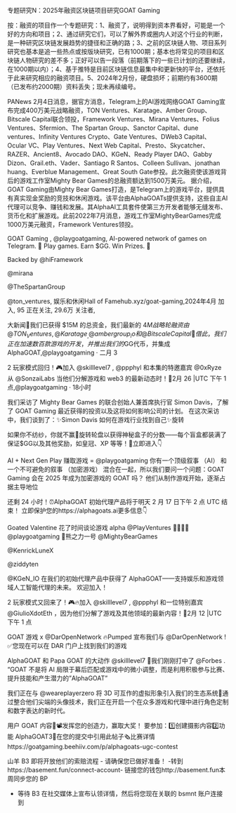 专题研究N：2025年融资区块链项目研究GOAT Gaming

按：融资的项目作一个专题研究：1、融资了，说明得到资本界看好，可能是一个好的方向和项目；2、通过研究它们，可以了解外界或圈内人对这个行业的判断，是一种研究区块链发展趋势的捷径和正确的路；3、之前的区块链人物、项目系列研究也基本是追一些热点或按版块研究，已有1000期；基本也将常见的项目和区块链人物研究的差不多；正好可以告一段落（前期落下的一些已计划的还要继续，在1000期以内）；4、基于推特是目前区块链信息最集中和更新快的平台，还依托于此来研究相应的融资项目。5、2024年2月份，硬盘损坏；前期约有3600期（已发布约2000期）资料丢失；现未再续编号。

PANews 2月4日消息，据官方消息，Telegram上的AI游戏网络GOAT Gaming宣布完成400万美元战略融资，TON Ventures、Karatage、Amber Group、Bitscale Capital联合领投，Framework Ventures、Mirana Ventures、Folius Ventures、Sfermion、The Spartan Group、Sanctor Capital、dune ventures、Infinity Ventures Crypto、Gate Ventures、DWeb3 Capital、Ocular VC、Play Ventures、Next Web Capital、Presto、Skycatcher、RAZER、Ancient8、Avocado DAO、KGeN、Ready Player DAO、Gabby Dizon、Grail.eth、Vader、Santiago R Santos、Colleen Sullivan、jonathan huang、Everblue Management、Great South Gate参投。此次融资使该游戏背后的游戏工作室Mighty Bear Games的总融资额达到1500万美元。
据介绍，GOAT Gaming由Mighty Bear Games打造，是Telegram上的游戏平台，提供具有真实现金奖励的竞技和休闲游戏。该平台由AlphaGOATs提供支持，这些自主AI代理可以竞争、赚钱和发展。其AlphaAI工具套件使第三方开发者能够无缝发布、货币化和扩展游戏。此前2022年7月消息，游戏工作室MightyBearGames完成1000万美元融资，Framework Ventures领投。

GOAT Gaming
,
@playgoatgaming,
AI-powered network of games on Telegram. 🤖
Play games. Earn $GG. Win Prizes. 🎁

Backed by 
@hiFramework
 
@mirana
 
@TheSpartanGroup
 
@ton_ventures,
娱乐和休闲Hall of Famehub.xyz/goat-gaming,2024年4月 加入,
95 正在关注,
29.6万 关注者,


大新闻📢我们已获得 $15M 的总资金，我们最新的 $4M 战略轮融资由
@TON_Ventures
,
@Karatage_
,
@ambergroup_io
和
@BitscaleCapital
 🤝借此，我们正在加速数百款游戏的开发，并推出我们的$GG代币，并集成 AlphaGOAT,@playgoatgaming
·
二月 3

2 玩家模式回归！🎮加入
@skilllevel7
,
@ppphyl
和本集的特邀嘉宾
@0xRyze
从
@SonzaiLabs
当他们分解游戏和 web3 的最新动态时！📅2月 26 |UTC 下午 1 点,@playgoatgaming
·
18小时

我们采访了 Mighty Bear Games 的联合创始人兼首席执行官 Simon Davis，了解了 GOAT Gaming 最近获得的投资以及这将如何影响公司的计划。
在这次采访中，我们谈到了：✨Simon Davis 如何在游戏行业找到自己✨旋转

如果你不纺纱，你就不赢🐐旋转轮盘以获得神秘盒子的分数——每个盲盒都装满了保证$GG以及其他奖励，如皇冠、XP 等等！🎁立即进入👇

AI + Next Gen Play 赚取游戏 =
@playgoatgaming
你有一个顶级叙事 （AI） 和一个不可避免的叙事 （加密游戏） 混合在一起，所以我们要问一个问题：GOAT Gaming 会在 2025 年成为加密游戏的 GOAT 吗？
他们从制作游戏开始，逐渐占据主导地位

还剩 24 小时！⏰AlphaGOAT 初始代理产品将于明天 2 月 17 日下午 2 点 UTC 结束！
立即保护您的https://alphagoats.ai更多信息👇

Goated Valentine 花了时间谈论游戏 alpha
@PlayVentures
 🤜🏼🤛🏼 
@playgoatgaming
📍熊之力一号
@MightyBearGames
 
@KenrickLuneX
 
@ziddyten

 
@KGeN_IO
在我们的初始代理产品中获得了 AlphaGOAT——支持娱乐和游戏领域人工智能代理的未来。
欢迎加入！

2 玩家模式又回来了！🎮🔥加入
@skilllevel7
,
@ppphyl
和一位特别嘉宾
@GiulioXdotEth
，因为他们分解了游戏及其他领域的最新内容！📅2月 12 |UTC 下午 1 点

GOAT 游戏 x
@DarOpenNetwork
 🔥Pumped 宣布我们与
@DarOpenNetwork
!✅您现在可以在 DAR 门户上找到我们的游戏

AlphaGOAT 和 Papa GOAT 的大动作
@skilllevel7
 🙌我们刚刚打中了
@Forbes
.
“GOAT 不是将 AI 局限于幕后匹配或游戏中的微小调整，而是利用积极参与比赛、提升技能和产生潜力的”AlphaGOAT”

我们正在与
@weareplayerzero
将 3D 可互作的虚拟形象引入我们的生态系统🐐通过整合他们尖端的头像技术，我们正在开启一个在众多游戏和代理中进行角色定制和数字表达的新时代。

用户 GOAT 内容🐐📽️发挥您的创造力，赢取大奖！
要参加：1️⃣创建摄影内容2️⃣功能 AlphaGOAT3⃣在您的提交中引用此帖子🗞️比赛详情https://goatgaming.beehiiv.com/p/alphagoats-ugc-contest

山羊
B3 即将开放他们的索赔流程 - 请确保您已做好准备！
-转到https://basement.fun/connect-account- 链接您的钱包http://basement.fun本周同步您的 BP
- 等待 B3 在社交媒体上宣布认领详情，然后将您现在关联的 bsmnt 账户连接到